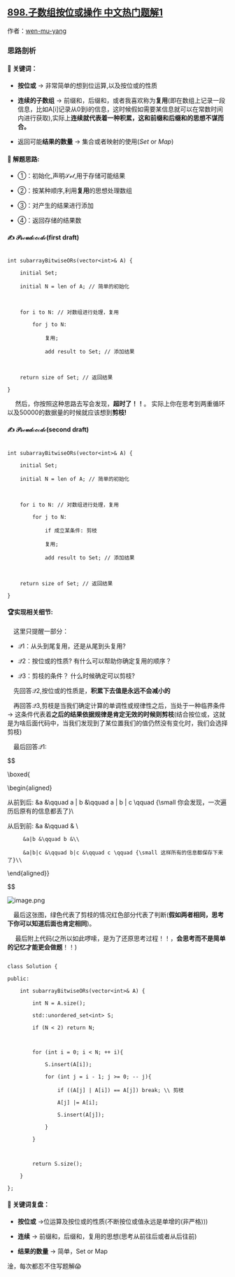 ## [898.子数组按位或操作 中文热门题解1](https://leetcode.cn/problems/bitwise-ors-of-subarrays/solutions/100000/c-si-lu-pou-xi-fu-yong-he-jian-zhi-by-wen-mu-yang)

作者：[wen-mu-yang](https://leetcode.cn/u/wen-mu-yang)
### 思路剖析
#### 🏹 关键词：
- **按位或** $\rightarrow$ 非常简单的想到位运算,以及按位或的性质
- **连续的子数组** $\rightarrow$ 前缀和，后缀和，或者我喜欢称为**复用**(即在数组上记录一段信息，比如A[i]记录从0到i的信息，这时候假如需要某信息就可以在常数时间内进行获取),实际上**连续就代表着一种积累，这和前缀和后缀和的思想不谋而合。**
- 返回可能**结果的数量** $\rightarrow$ 集合或者映射的使用($Set$ or $Map$)
#### 🔑 解题思路:
- ①：初始化,声明$\mathcal{Set}$,用于存储可能结果
- ②：按某种顺序,利用**复用**的思想处理数组
- ③：对产生的结果进行添加
- ④：返回存储的结果数

#### ✍ $\mathcal{Pseudocode}$(first draft)
```
int subarrayBitwiseORs(vector<int>& A) {
    initial Set;
    initial N = len of A; // 简单的初始化

    for i to N: // 对数组进行处理，复用
        for j to N: 
            复用;
            add result to Set; // 添加结果

    return size of Set; // 返回结果
}
```
&emsp; 然后，你按照这种思路去写会发现，**超时了！！**。 实际上你在思考到两重循环以及50000的数据量的时候就应该想到**剪枝!**
#### ✍ $\mathcal{Pseudocode}$(second draft)
```
int subarrayBitwiseORs(vector<int>& A) {
    initial Set;
    initial N = len of A; // 简单的初始化

    for i to N: // 对数组进行处理，复用
        for j to N: 
            if 成立某条件: 剪枝
            复用;
            add result to Set; // 添加结果

    return size of Set; // 返回结果
}
```
#### 🏆实现相关细节:
&emsp;这里只提醒一部分：
- $\mathcal{Q1}$：从头到尾复用，还是从尾到头复用?
- $\mathcal{Q2}$：按位或的性质? 有什么可以帮助你确定复用的顺序？
- $\mathcal{Q3}$：剪枝的条件？ 什么时候确定可以剪枝?

&emsp;先回答$\mathcal{Q2}$,按位或的性质是，**积累下去值是永远不会减小的**
&emsp;再回答$\mathcal{Q3}$,剪枝是当我们确定计算的单调性或规律性之后，当处于一种临界条件 $\rightarrow$ 这条件代表着**之后的结果依据规律是肯定无效的时候则剪枝**(结合按位或，这就是为啥后面代码中，当我们发现到了某位置我们的值仍然没有变化时，我们会选择剪枝)
&emsp;最后回答$\mathcal{Q1}$:
$$
\boxed{
\begin{aligned}
从前到后: &a &\qquad a | b &\qquad a | b | c \qquad {\small 你会发现，一次遍历后原有的信息都丢了}\\
从后到前: &a &\qquad & \\
         &a|b &\qquad b &\\
         &a|b|c &\qquad b|c &\qquad c \qquad {\small 这样所有的信息都保存下来了}\\ 
\end{aligned}}
$$
![image.png](https://pic.leetcode-cn.com/a2f3ad656773e05a9c7801e36b64081a9c1b368050008b98f0d3451bcfb45bbd-image.png)


&emsp;最后这张图，绿色代表了剪枝的情况红色部分代表了判断(**假如两者相同，思考下你可以知道后面也肯定相同**)。
&emsp; 最后附上代码(之所以如此啰嗦，是为了还原思考过程！！，**会思考而不是简单的记忆才能更会做题**！！)
```
class Solution {
public:
    int subarrayBitwiseORs(vector<int>& A) {
        int N = A.size();
        std::unordered_set<int> S;
        if (N < 2) return N;

        for (int i = 0; i < N; ++ i){
            S.insert(A[i]);
            for (int j = i - 1; j >= 0; -- j){
                if ((A[j] | A[i]) == A[j]) break; \\ 剪枝
                A[j] |= A[i];
                S.insert(A[j]);
            }
        }

        return S.size();
    }
};
```
#### 🏹 关键词复盘：
- **按位或** $\rightarrow$位运算及按位或的性质(不断按位或值永远是单增的(非严格)))
- **连续** $\rightarrow$ 前缀和，后缀和，复用的思想(思考从前往后或者从后往前)
- **结果的数量** $\rightarrow$ 简单，Set or Map

淦，每次都忍不住写题解😱